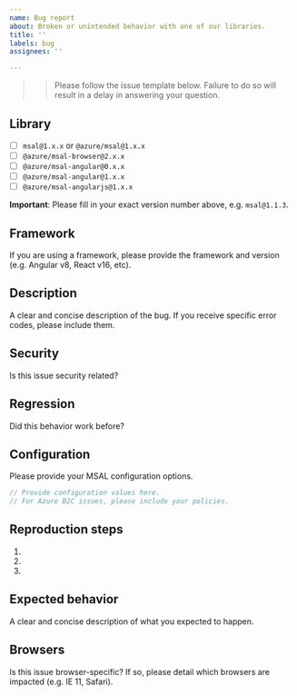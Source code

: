 ```yaml
---
name: Bug report
about: Broken or unintended behavior with one of our libraries.
title: ''
labels: bug
assignees: ''

---
```


>> Please follow the issue template below. Failure to do so will result in a delay in answering your question.

## Library
- [ ] `msal@1.x.x` or `@azure/msal@1.x.x`
- [ ] `@azure/msal-browser@2.x.x`
- [ ] `@azure/msal-angular@0.x.x`
- [ ] `@azure/msal-angular@1.x.x`
- [ ] `@azure/msal-angularjs@1.x.x`

**Important**: Please fill in your exact version number above, e.g. `msal@1.1.3`.

## Framework
If you are using a framework, please provide the framework and version (e.g. Angular v8, React v16, etc).

## Description
A clear and concise description of the bug. If you receive specific error codes, please include them.

## Security
Is this issue security related?

## Regression
Did this behavior work before?

## Configuration
Please provide your MSAL configuration options.

```js
// Provide configuration values here.
// For Azure B2C issues, please include your policies.
```

## Reproduction steps
1. 
2. 
3. 

## Expected behavior
A clear and concise description of what you expected to happen.

## Browsers
Is this issue browser-specific? If so, please detail which browsers are impacted (e.g. IE 11, Safari).
